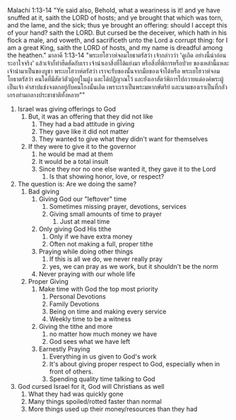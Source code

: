 Malachi 1:13-14 "Ye said also, Behold, what a weariness is it! and ye have snuffed at it, saith the LORD of hosts; and ye brought that which was torn, and the lame, and the sick; thus ye brought an offering: should I accept this of your hand? saith the LORD. But cursed be the deceiver, which hath in his flock a male, and voweth, and sacrificeth unto the Lord a corrupt thing: for I am a great King, saith the LORD of hosts, and my name is dreadful among the heathen."
มาลาคี 1:13-14 "พระเยโฮวาห์จอมโยธาตรัสว่า เจ้ากล่าวว่า 'ดูเถิด อย่างนี้น่าอ่อนระอาใจจริง' แล้วเจ้าก็ทำฮึดฮัดกับเรา เจ้านำเอาสิ่งที่ได้แย่งมา หรือสิ่งที่พิการหรือป่วย ของเหล่านี้แหละเจ้านำมาเป็นของบูชา พระเยโฮวาห์ตรัสว่า เราจะรับของนั้นจากมือของเจ้าได้หรือ พระเยโฮวาห์จอมโยธาตรัสว่า คนใดที่มีสัตว์ตัวผู้อยู่ในฝูง และได้ปฏิญาณไว้ และยังเอาสัตว์พิการไปถวายแด่องค์พระผู้เป็นเจ้า คำสาปแช่งจงตกอยู่กับคนโกงนั้นเถิด เพราะเราเป็นพระมหากษัตริย์ และนามของเราเป็นที่กลัวเกรงท่ามกลางประชาชาติทั้งหลาย""

1. Israel was giving offerings to God
    1. But, it was an offering that they did not like
        1. They had a bad attitude in giving
        2. They gave like it did not matter
        3. They wanted to give what they didn't want for themselves
    2. If they were to give it to the governor
		1. he would be mad at them
		2. It would be a total insult
		3. Since they nor no one else wanted it, they gave it to the Lord
        	1. Is that showing honor, love, or respect?
2. The question is: Are we doing the same?
    1. Bad giving
        1. Giving God our "leftover" time
            1. Sometimes missing prayer, devotions, services
            2. Giving small amounts of time to prayer
                1. Just at meal time
        2. Only giving God His tithe 
            1. Only if we have extra money
            2. Often not making a full, proper tithe
		3. Praying while doing other things
			1. If this is all we do, we never really pray
			2. yes, we can pray as we work, but it shouldn't be the norm
		4. Never praying with our whole life
    1. Proper Giving
        1. Make time with God the top most priority
            1. Personal Devotions
            2. Family Devotions
            3. Being on time and making every service
            4. Weekly time to be a witness
        2. Giving the tithe and more
            1. no matter how much money we have
            2. God sees what we have left
		5. Earnestly Praying 
			1.  Everything in us given to God's work
			2.  It's about giving proper respect to God, especially when in front of others.
			3.  Spending quality time talking to God
3. God cursed Israel for it, God will Christians as well
    1. What they had was quickly gone
    2. Many things spoiled/rotted faster than normal
    3. More things used up their money/resources than they had